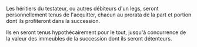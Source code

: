 Les héritiers du testateur, ou autres débiteurs d'un legs, seront personnellement tenus de l'acquitter, chacun au prorata de la part et portion dont ils profiteront dans la succession.

Ils en seront tenus hypothécairement pour le tout, jusqu'à concurrence de la valeur des immeubles de la succession dont ils seront détenteurs.

